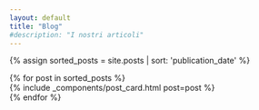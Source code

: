 ```yaml
---
layout: default
title: "Blog"
#description: "I nostri articoli"
---
```


{% assign sorted_posts = site.posts | sort: 'publication_date' %}
<div class="post-list row">
  {% for post in sorted_posts %}
    <div class="col-12 col-lg-6 col-xl-4">
        {% include _components/post_card.html post=post %}
    </div>
  {% endfor %}
</div>





